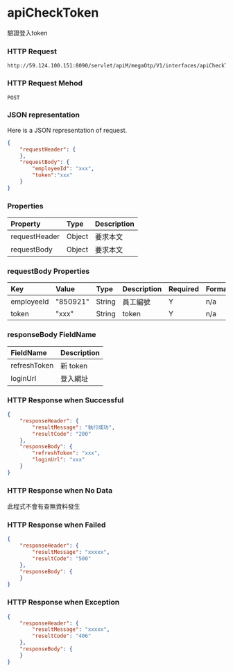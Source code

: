 # apiCheckToken
驗證登入token

### HTTP Request
```
http://59.124.100.151:8090/servlet/apiM/megaOtp/V1/interfaces/apiCheckToken
```

### HTTP Request Mehod
```
POST
```

### JSON representation

Here is a JSON representation of request.
```json
{
    "requestHeader": {
    },
    "requestBody": {
        "employeeId": "xxx",
        "token":"xxx"
    }
}
```

### Properties
| Property | Type | Description |
|:---------|:-----|:------------|
| requestHeader | Object | 要求本文 |
| requestBody | Object | 要求本文 |

### requestBody Properties
| Key | Value | Type | Description | Required | Format |
|:----------|:-------------|:-----|:------------|:------------|:------------|
| employeeId | "850921" | String | 員工編號 | Y | n/a |
| token | "xxx" | String | token | Y | n/a |

### responseBody FieldName
| FieldName | Description |
|:----------|:-------------|
| refreshToken | 新 token |
| loginUrl | 登入網址 |


### HTTP Response when Successful
```json
{
    "responseHeader": {
        "resultMessage": "執行成功",
        "resultCode": "200"
    },
    "responseBody": {
        "refreshToken": "xxx",
        "loginUrl": "xxx"
    }
}
```

### HTTP Response when No Data
此程式不會有查無資料發生

### HTTP Response when Failed
```json
{
    "responseHeader": {
        "resultMessage": "xxxxx",
        "resultCode": "500"
    },
    "responseBody": {
    }
}
```

### HTTP Response when Exception
```json
{
    "responseHeader": {
        "resultMessage": "xxxxx",
        "resultCode": "406"
    },
    "responseBody": {
    }
}
```
